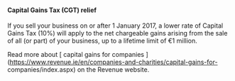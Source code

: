 ####  Capital Gains Tax (CGT) relief

If you sell your business on or after 1 January 2017, a lower rate of Capital
Gains Tax (10%) will apply to the net chargeable gains arising from the sale
of all (or part) of your business, up to a lifetime limit of €1 million.

Read more about [ capital gains for companies
](https://www.revenue.ie/en/companies-and-charities/capital-gains-for-
companies/index.aspx) on the Revenue website.
